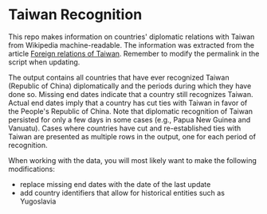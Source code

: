 # Taiwan Recognition

This repo makes information on countries' diplomatic relations with Taiwan from Wikipedia machine-readable. The information was extracted from the article [Foreign relations of Taiwan](https://en.wikipedia.org/wiki/Foreign_relations_of_Taiwan). Remember to modify the permalink in the script when updating.

The output contains all countries that have ever recognized Taiwan (Republic of China) diplomatically and the periods during which they have done so. Missing end dates indicate that a country still recognizes Taiwan. Actual end dates imply that a country has cut ties with Taiwan in favor of the People's Republic of China. Note that diplomatic recognition of Taiwan persisted for only a few days in some cases (e.g., Papua New Guinea and Vanuatu). Cases where countries have cut and re-established ties with Taiwan are presented as multiple rows in the output, one for each period of recognition.

When working with the data, you will most likely want to make the following modifications:

- replace missing end dates with the date of the last update
- add country identifiers that allow for historical entities such as Yugoslavia